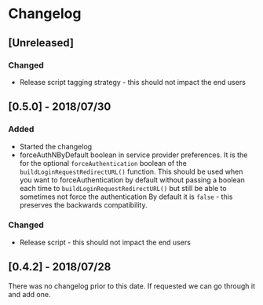 # Changelog

## [Unreleased]

### Changed

-   Release script tagging strategy - this should not impact the end users

## [0.5.0] - 2018/07/30

### Added

-   Started the changelog
-   forceAuthNByDefault boolean in service provider preferences.
    It is the for the optional `forceAuthentication` boolean of the `buildLoginRequestRedirectURL()` function.
    This should be used when you want to forceAuthentication by default without passing a boolean each time to
    `buildLoginRequestRedirectURL()` but still be able to sometimes not force the authentication
    By default it is `false` - this preserves the backwards compatibility.

### Changed

-   Release script - this should not impact the end users

## [0.4.2] - 2018/07/28

There was no changelog prior to this date. If requested we can go through it and add one.
